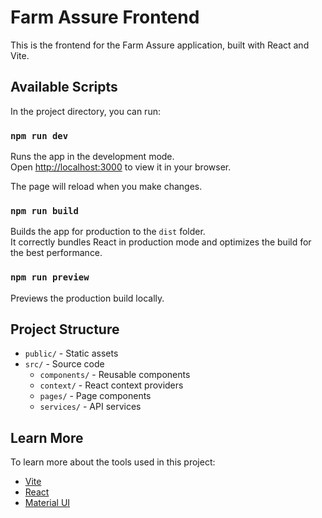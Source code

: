 # Farm Assure Frontend

This is the frontend for the Farm Assure application, built with React and Vite.

## Available Scripts

In the project directory, you can run:

### `npm run dev`

Runs the app in the development mode.\
Open [http://localhost:3000](http://localhost:3000) to view it in your browser.

The page will reload when you make changes.

### `npm run build`

Builds the app for production to the `dist` folder.\
It correctly bundles React in production mode and optimizes the build for the best performance.

### `npm run preview`

Previews the production build locally.

## Project Structure

- `public/` - Static assets
- `src/` - Source code
  - `components/` - Reusable components
  - `context/` - React context providers
  - `pages/` - Page components
  - `services/` - API services

## Learn More

To learn more about the tools used in this project:

- [Vite](https://vitejs.dev/)
- [React](https://react.dev/)
- [Material UI](https://mui.com/)
